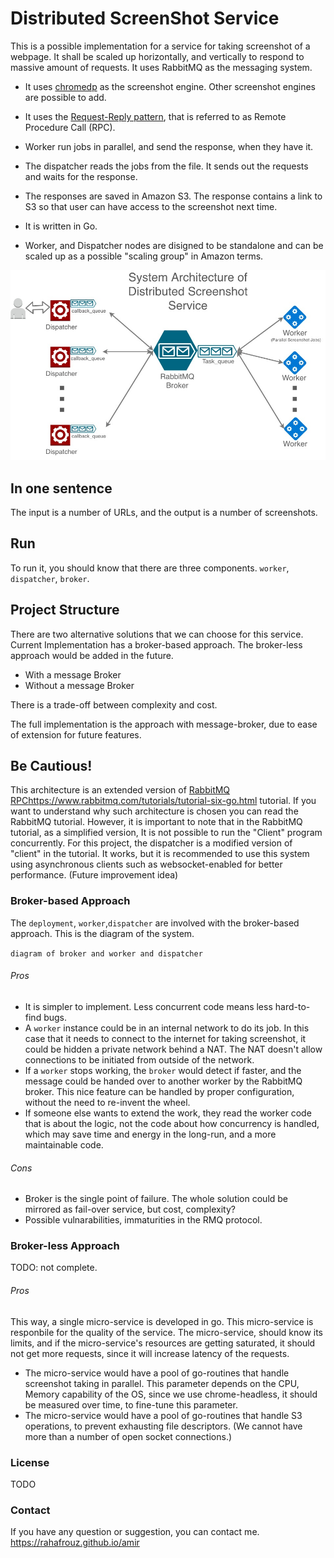 # Distributed ScreenShot Service
This is a possible implementation for a service for taking screenshot of a webpage. It shall be scaled up horizontally, and vertically to respond to massive amount of requests. It uses RabbitMQ as the messaging system.

- It uses [chromedp](https://github.com/chromedp/chromedp) as the screenshot engine. Other screenshot engines are possible to add. 
- It uses the [Request-Reply pattern](https://www.enterpriseintegrationpatterns.com/patterns/messaging/RequestReply.html), that is referred to as Remote Procedure Call (RPC). 

- Worker run jobs in parallel, and send the response, when they have it. 
- The dispatcher reads the jobs from the file. It sends out the requests and waits for the response.
- The responses are saved in Amazon S3. The response contains a link to S3 so that user can have access to the screenshot next time.
- It is written in Go.
- Worker, and Dispatcher nodes are disigned to be standalone and can be scaled up as a possible "scaling group" in Amazon terms.

![](https://raw.githubusercontent.com/rahafrouz/distributed-screenshot/master/screenshot%20service.jpg)
## In one sentence 
The input is a number of URLs, and the output is a number of screenshots.
## Run
To run it, you should know that there are three components. `worker`, `dispatcher`, `broker`. 
## Project Structure
There are two alternative solutions that we can choose for this service. Current Implementation has a broker-based approach. The broker-less approach would be added in the future.
- With a message Broker
- Without a message Broker

There is a trade-off between complexity and cost. 

The full implementation is the approach with message-broker, due to ease of extension for future features. 

## Be Cautious! 
This architecture is an extended version of [RabbitMQ RPC]()https://www.rabbitmq.com/tutorials/tutorial-six-go.html tutorial. If you want to understand why such architecture is chosen you can read the RabbitMQ tutorial. However, it is important to note that in the RabbitMQ tutorial, as a simplified version, It is not possible to run the "Client" program concurrently. 
For this project, the dispatcher is a modified version of "client" in the tutorial. It works, but it is recommended to use this system using asynchronous clients such as websocket-enabled for better performance. (Future improvement idea)

### Broker-based Approach
The `deployment`, `worker`,`dispatcher` are involved with the broker-based approach. 
This is the diagram of the system. 

`diagram of broker and worker and dispatcher`

###### Pros 
- It is simpler to implement. Less concurrent code means less hard-to-find bugs.
- A `worker` instance could be in an internal network to do its job. 
In this case that it needs to connect to the internet for taking screenshot,
 it could be hidden a private network behind a NAT. The NAT doesn't allow connections to be initiated from outside of the network.
- If a `worker` stops working, the `broker` would detect if faster, and the message could be handed over to another worker by the RabbitMQ broker. 
This nice feature can be handled by proper configuration, without the need to re-invent the wheel.
- If someone else wants to extend the work, they read the worker code that is about the logic, not the code about how concurrency is handled, 
which may save time and energy in the long-run, and a more maintainable code.
###### Cons
- Broker is the single point of failure. The whole solution could be mirrored as fail-over service, but cost, complexity?
- Possible vulnarabilities, immaturities in the RMQ protocol. 

### Broker-less Approach
TODO: not complete.
###### Pros
This way, a single micro-service is developed in go. This micro-service is responbile for the quality of the service. The micro-service, should know its limits,
and if the micro-service's resources are getting saturated, it should not get more requests, since it will increase latency of the requests. 
- The micro-service would have a pool of go-routines that handle screenshot taking in parallel. This parameter depends on the CPU, Memory capability of the OS, since we use chrome-headless, it should be measured over time, to fine-tune this parameter.
- The micro-service would have a pool of go-routines that handle S3 operations, to prevent exhausting file descriptors. 
(We cannot have more than a number of open socket connections.)

### License 
TODO
### Contact
If you have any question or suggestion, you can contact me.
https://rahafrouz.github.io/amir

